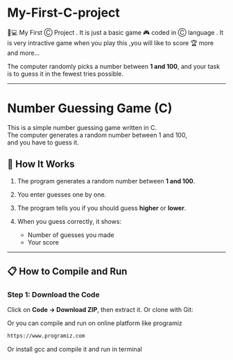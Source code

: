 # My-First-C-project
🔷💻 My First Ⓒ  Project . It is just a basic game 🎮 coded in Ⓒ  language . It is very intractive game when you play this ,you will like to score 🏆 more and more...

The computer randomly picks a number between **1 and 100**,
and your task is to guess it in the fewest tries possible.

---

# Number Guessing Game (C)

This is a simple number guessing game written in C.  
The computer generates a random number between 1 and 100,  
and you have to guess it.

## 📜 How It Works

1. The program generates a random number between **1 and 100**.
2. You enter guesses one by one.
3. The program tells you if you should guess **higher** or **lower**.
4. When you guess correctly, it shows:

   * Number of guesses you made
   * Your score
---

## 📋 How to Compile and Run

### **Step 1:** Download the Code

Click on **Code → Download ZIP**, then extract it.
Or clone with Git:

Or you can compile and run on online platform like programiz

```bash
https://www.programiz.com
```

Or install gcc and compile it and run in terminal
